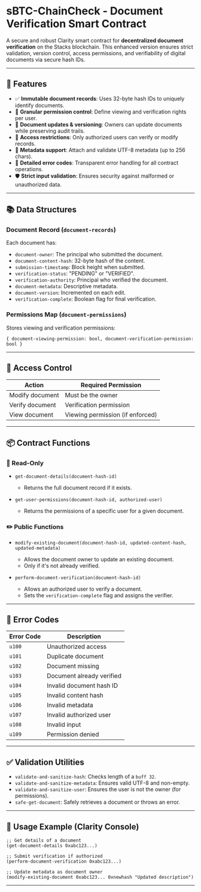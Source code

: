 
# sBTC-ChainCheck - Document Verification Smart Contract

A secure and robust Clarity smart contract for **decentralized document verification** on the Stacks blockchain. This enhanced version ensures strict validation, version control, access permissions, and verifiability of digital documents via secure hash IDs.

---

## 🚀 Features

* ✅ **Immutable document records**: Uses 32-byte hash IDs to uniquely identify documents.
* 🔐 **Granular permission control**: Define viewing and verification rights per user.
* 🔄 **Document updates & versioning**: Owners can update documents while preserving audit trails.
* 👮 **Access restrictions**: Only authorized users can verify or modify records.
* 🧾 **Metadata support**: Attach and validate UTF-8 metadata (up to 256 chars).
* 📜 **Detailed error codes**: Transparent error handling for all contract operations.
* 🛡️ **Strict input validation**: Ensures security against malformed or unauthorized data.

---

## 📚 Data Structures

### Document Record (`document-records`)

Each document has:

* `document-owner`: The principal who submitted the document.
* `document-content-hash`: 32-byte hash of the content.
* `submission-timestamp`: Block height when submitted.
* `verification-status`: "PENDING" or "VERIFIED".
* `verification-authority`: Principal who verified the document.
* `document-metadata`: Descriptive metadata.
* `document-version`: Incremented on each edit.
* `verification-complete`: Boolean flag for final verification.

### Permissions Map (`document-permissions`)

Stores viewing and verification permissions:

```clarity
{ document-viewing-permission: bool, document-verification-permission: bool }
```

---

## 🔐 Access Control

| Action          | Required Permission              |
| --------------- | -------------------------------- |
| Modify document | Must be the owner                |
| Verify document | Verification permission          |
| View document   | Viewing permission (if enforced) |

---

## 📦 Contract Functions

### 🔎 Read-Only

* `get-document-details(document-hash-id)`

  * Returns the full document record if it exists.

* `get-user-permissions(document-hash-id, authorized-user)`

  * Returns the permissions of a specific user for a given document.

### ✏️ Public Functions

* `modify-existing-document(document-hash-id, updated-content-hash, updated-metadata)`

  * Allows the document owner to update an existing document.
  * Only if it's not already verified.

* `perform-document-verification(document-hash-id)`

  * Allows an authorized user to verify a document.
  * Sets the `verification-complete` flag and assigns the verifier.

---

## 🚫 Error Codes

| Error Code | Description               |
| ---------- | ------------------------- |
| `u100`     | Unauthorized access       |
| `u101`     | Duplicate document        |
| `u102`     | Document missing          |
| `u103`     | Document already verified |
| `u104`     | Invalid document hash ID  |
| `u105`     | Invalid content hash      |
| `u106`     | Invalid metadata          |
| `u107`     | Invalid authorized user   |
| `u108`     | Invalid input             |
| `u109`     | Permission denied         |

---

## ✅ Validation Utilities

* `validate-and-sanitize-hash`: Checks length of a `buff 32`.
* `validate-and-sanitize-metadata`: Ensures valid UTF-8 and non-empty.
* `validate-and-sanitize-user`: Ensures the user is not the owner (for permissions).
* `safe-get-document`: Safely retrieves a document or throws an error.

---

## 🧪 Usage Example (Clarity Console)

```clarity
;; Get details of a document
(get-document-details 0xabc123...)

;; Submit verification if authorized
(perform-document-verification 0xabc123...)

;; Update metadata as document owner
(modify-existing-document 0xabc123... 0xnewhash "Updated description")
```

---
